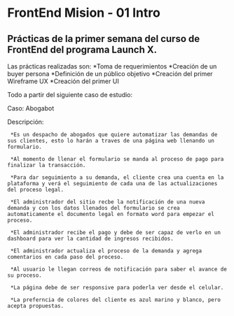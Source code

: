 # FrontEnd Mision - 01 Intro
## Prácticas de la primer semana del curso de FrontEnd del programa Launch X.

Las prácticas realizadas son:
    *Toma de requerimientos
    *Creación de un buyer persona
    *Definición de un público objetivo
    *Creación del primer Wireframe UX
    *Creación del primer UI
 
 Todo a partir del siguiente caso de estudio:

Caso: Abogabot 

Descripción:

     *Es un despacho de abogados que quiere automatizar las demandas de sus clientes, esto lo harán a traves de una página web llenando un formulario.

     *Al momento de llenar el formulario se manda al proceso de pago para finalizar la transacción.

     *Para dar seguimiento a su demanda, el cliente crea una cuenta en la plataforma y verá el seguimiento de cada una de las actualizaciones del proceso legal.

     *El administrador del sitio recbe la notificación de una nueva demanda y con los datos llenados del formulario se crea automaticamente el documento legal en formato word para empezar el proceso.

     *El administrador recibe el pago y debe de ser capaz de verlo en un dashboard para ver la cantidad de ingresos recibidos.

     *El administrador actualiza el proceso de la demanda y agrega comentarios en cada paso del proceso.

     *Al usuario le llegan correos de notificación para saber el avance de su proceso.

     *La página debe de ser responsive para poderla ver desde el celular.

     *La preferncia de colores del cliente es azul marino y blanco, pero acepta propuestas.
